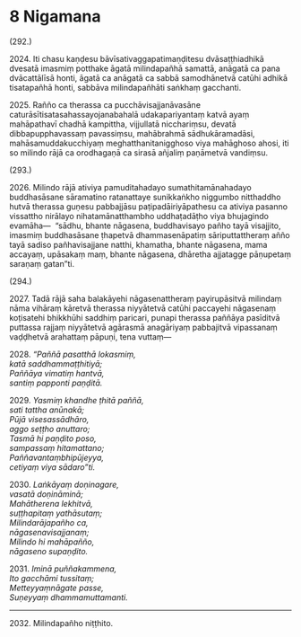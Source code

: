 

# 8 Nigamana


(292.)

2024\. Iti chasu kaṇḍesu bāvīsativaggapatimaṇḍitesu dvāsaṭṭhiadhikā dvesatā imasmiṃ potthake āgatā milindapañhā samattā, anāgatā ca pana dvācattālīsā honti, āgatā ca anāgatā ca sabbā samodhānetvā catūhi adhikā tisatapañhā honti, sabbāva milindapañhāti saṅkhaṃ gacchanti.

2025\. Rañño ca therassa ca pucchāvisajjanāvasāne caturāsītisatasahassayojanabahalā udakapariyantaṃ katvā ayaṃ mahāpathavī chadhā kampittha, vijjullatā nicchariṃsu, devatā dibbapupphavassaṃ pavassiṃsu, mahābrahmā sādhukāramadāsi, mahāsamuddakucchiyaṃ meghatthanitanigghoso viya mahāghoso ahosi, iti so milindo rājā ca orodhagaṇā ca sirasā añjaliṃ paṇāmetvā vandiṃsu.

(293.)

2026\. Milindo rājā ativiya pamuditahadayo sumathitamānahadayo buddhasāsane sāramatino ratanattaye sunikkaṅkho niggumbo nitthaddho hutvā therassa guṇesu pabbajjāsu paṭipadāiriyāpathesu ca ativiya pasanno vissattho nirālayo nihatamānatthambho uddhaṭadāṭho viya bhujagindo evamāha—  “sādhu, bhante nāgasena, buddhavisayo pañho tayā visajjito, imasmiṃ buddhasāsane ṭhapetvā dhammasenāpatiṃ sāriputtattheraṃ añño tayā sadiso pañhavisajjane natthi, khamatha, bhante nāgasena, mama accayaṃ, upāsakaṃ maṃ, bhante nāgasena, dhāretha ajjatagge pāṇupetaṃ saraṇaṃ gatan”ti.

(294.)

2027\. Tadā rājā saha balakāyehi nāgasenattheraṃ payirupāsitvā milindaṃ nāma vihāraṃ kāretvā therassa niyyātetvā catūhi paccayehi nāgasenaṃ koṭisatehi bhikkhūhi saddhiṃ paricari, punapi therassa paññāya pasīditvā puttassa rajjaṃ niyyātetvā agārasmā anagāriyaṃ pabbajitvā vipassanaṃ vaḍḍhetvā arahattaṃ pāpuṇi, tena vuttaṃ—

2028\. _“Paññā pasatthā lokasmiṃ,_  
_katā saddhammaṭṭhitiyā;_  
_Paññāya vimatiṃ hantvā,_  
_santiṃ papponti paṇḍitā._  


2029\. _Yasmiṃ khandhe ṭhitā paññā,_  
_sati tattha anūnakā;_  
_Pūjā visesassādhāro,_  
_aggo seṭṭho anuttaro;_  
_Tasmā hi paṇḍito poso,_  
_sampassaṃ hitamattano;_  
_Paññavantaṃbhipūjeyya,_  
_cetiyaṃ viya sādaro”ti._  


2030\. _Laṅkāyaṃ doṇinagare,_  
_vasatā doṇināminā;_  
_Mahātherena lekhitvā,_  
_suṭṭhapitaṃ yathāsutaṃ;_  
_Milindarājapañho ca,_  
_nāgasenavisajjanaṃ;_  
_Milindo hi mahāpañño,_  
_nāgaseno supaṇḍito._  


2031\. _Iminā puññakammena,_  
_Ito gacchāmi tussitaṃ;_  
_Metteyyaṃnāgate passe,_  
_Suṇeyyaṃ dhammamuttamanti._  


---

2032\. Milindapañho niṭṭhito.





